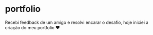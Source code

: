 # portfolio
Recebi feedback de um amigo e resolvi encarar o desafio, hoje iniciei a criação do meu portfolio ♥
